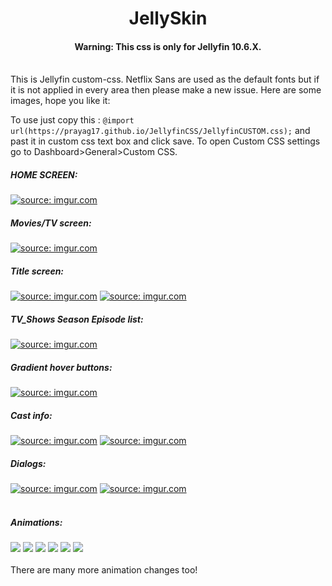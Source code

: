 
<h1 align="center">JellySkin</h1>
<h4 align="center">Warning: This css is only for Jellyfin 10.6.X. </h4>
<br>
This is Jellyfin custom-css. Netflix Sans are used as the default fonts but if it is not applied in every area then please make a new issue.
Here are some images, hope you like it:

To use just copy this : ``` @import url(https://prayag17.github.io/JellyfinCSS/JellyfinCUSTOM.css); ```
and past it in custom css text box and click save. To open Custom CSS settings go to Dashboard>General>Custom CSS.

<h5>HOME SCREEN:</h5>
<a href="https://imgur.com/LMS063i"><img src="https://i.imgur.com/LMS063i.png" title="source: imgur.com" /></a>
<br>
<h5>Movies/TV screen:</h5>
<a href="https://imgur.com/2GqzyXg"><img src="https://i.imgur.com/2GqzyXg.png" title="source: imgur.com" /></a>
<br>
<h5>Title screen:</h5>
<a href="https://imgur.com/PobXExD"><img src="https://i.imgur.com/PobXExD.png" title="source: imgur.com" /></a>
<a href="https://imgur.com/JhYFTt4"><img src="https://i.imgur.com/JhYFTt4.png" title="source: imgur.com" /></a>
<br>
<h5>TV_Shows Season Episode list:</h5>
<a href="https://imgur.com/nynQz6D"><img src="https://i.imgur.com/nynQz6D.png" title="source: imgur.com" /></a>
<br>
<h5>Gradient hover buttons:<br></h5>
<a href="https://imgur.com/cJmqueA"><img src="https://i.imgur.com/cJmqueA.jpg" title="source: imgur.com" /></a>
<br>
<h5>Cast info:</h5>
<a href="https://imgur.com/TPpqpgD"><img src="https://i.imgur.com/TPpqpgD.png" title="source: imgur.com" /></a>
<a href="https://imgur.com/Q3xYu8g"><img src="https://i.imgur.com/Q3xYu8g.png" title="source: imgur.com" /></a>
<br>
<h5>Dialogs:<br></h5>
<a href="https://imgur.com/Bdd5487"><img src="https://i.imgur.com/Bdd5487.jpg" title="source: imgur.com" /></a>
<a href="https://imgur.com/QhfzjYN"><img src="https://i.imgur.com/QhfzjYN.png" title="source: imgur.com" /></a>
<br>
<br>
<h5>Animations:</h5>
<img src="https://i.imgur.com/0mAIEgL.gif">
<img src="https://i.imgur.com/QynAax0.gif">
<img src="https://i.imgur.com/33NI8CV.gif">
<img src="https://i.imgur.com/aBC9o0b.gif">
<img src="https://i.imgur.com/jIUzV8O.gif">
<img src="https://i.imgur.com/DnXvK8J.gif">
<br>
<br>
There are many more animation changes too!


